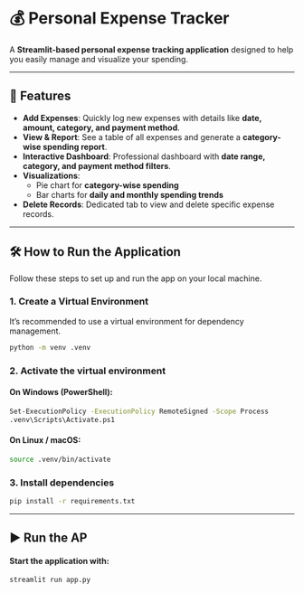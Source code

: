 # 💰 Personal Expense Tracker

A **Streamlit-based personal expense tracking application** designed to help you easily manage and visualize your spending.  

---

## 🚀 Features

- **Add Expenses**: Quickly log new expenses with details like **date, amount, category, and payment method**.  
- **View & Report**: See a table of all expenses and generate a **category-wise spending report**.  
- **Interactive Dashboard**: Professional dashboard with **date range, category, and payment method filters**.  
- **Visualizations**:  
  - Pie chart for **category-wise spending**  
  - Bar charts for **daily and monthly spending trends**  
- **Delete Records**: Dedicated tab to view and delete specific expense records.  

---

## 🛠️ How to Run the Application

Follow these steps to set up and run the app on your local machine.

### 1. Create a Virtual Environment
It’s recommended to use a virtual environment for dependency management.

```bash
python -m venv .venv
```
### 2. Activate the virtual environment
#### On Windows (PowerShell):
```bash
Set-ExecutionPolicy -ExecutionPolicy RemoteSigned -Scope Process
.venv\Scripts\Activate.ps1
```
#### On Linux / macOS:
```bash
source .venv/bin/activate
```
### 3. Install dependencies
```bash
pip install -r requirements.txt
```
---

## ▶️ Run the AP
#### Start the application with:
```bash
streamlit run app.py
```
